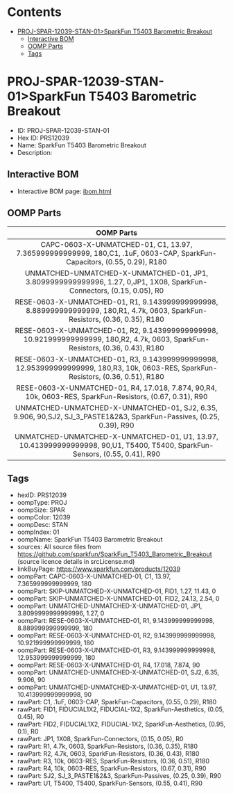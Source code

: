 



Contents
========

* [PROJ-SPAR-12039-STAN-01>SparkFun T5403 Barometric Breakout](#proj-spar-12039-stan-01sparkfun-t5403-barometric-breakout)
	* [Interactive BOM](#interactive-bom)
	* [OOMP Parts](#oomp-parts)
	* [Tags](#tags)

# PROJ-SPAR-12039-STAN-01>SparkFun T5403 Barometric Breakout

- ID: PROJ-SPAR-12039-STAN-01
- Hex ID: PRS12039
- Name: SparkFun T5403 Barometric Breakout
- Description: 

## Interactive BOM

- Interactive BOM page: [ibom.html](kicad/bom/ibom.html)

## OOMP Parts
  

|OOMP Parts|
| :---: |
|CAPC-0603-X-UNMATCHED-01, C1, 13.97, 7.365999999999999, 180,C1, .1uF, 0603-CAP, SparkFun-Capacitors, (0.55, 0.29), R180|
|UNMATCHED-UNMATCHED-X-UNMATCHED-01, JP1, 3.8099999999999996, 1.27, 0,JP1, 1X08, SparkFun-Connectors, (0.15, 0.05), R0|
|RESE-0603-X-UNMATCHED-01, R1, 9.143999999999998, 8.889999999999999, 180,R1, 4.7k, 0603, SparkFun-Resistors, (0.36, 0.35), R180|
|RESE-0603-X-UNMATCHED-01, R2, 9.143999999999998, 10.921999999999999, 180,R2, 4.7k, 0603, SparkFun-Resistors, (0.36, 0.43), R180|
|RESE-0603-X-UNMATCHED-01, R3, 9.143999999999998, 12.953999999999999, 180,R3, 10k, 0603-RES, SparkFun-Resistors, (0.36, 0.51), R180|
|RESE-0603-X-UNMATCHED-01, R4, 17.018, 7.874, 90,R4, 10k, 0603-RES, SparkFun-Resistors, (0.67, 0.31), R90|
|UNMATCHED-UNMATCHED-X-UNMATCHED-01, SJ2, 6.35, 9.906, 90,SJ2, SJ_3_PASTE1&2&3, SparkFun-Passives, (0.25, 0.39), R90|
|UNMATCHED-UNMATCHED-X-UNMATCHED-01, U1, 13.97, 10.413999999999998, 90,U1, T5400, T5400, SparkFun-Sensors, (0.55, 0.41), R90|

## Tags

- hexID: PRS12039
- oompType: PROJ
- oompSize: SPAR
- oompColor: 12039
- oompDesc: STAN
- oompIndex: 01
- oompName: SparkFun T5403 Barometric Breakout
- sources: All source files from https://github.com/sparkfun/SparkFun_T5403_Barometric_Breakout (source licence details in srcLicense.md)
- linkBuyPage: https://www.sparkfun.com/products/12039
- oompPart: CAPC-0603-X-UNMATCHED-01, C1, 13.97, 7.365999999999999, 180
- oompPart: SKIP-UNMATCHED-X-UNMATCHED-01, FID1, 1.27, 11.43, 0
- oompPart: SKIP-UNMATCHED-X-UNMATCHED-01, FID2, 24.13, 2.54, 0
- oompPart: UNMATCHED-UNMATCHED-X-UNMATCHED-01, JP1, 3.8099999999999996, 1.27, 0
- oompPart: RESE-0603-X-UNMATCHED-01, R1, 9.143999999999998, 8.889999999999999, 180
- oompPart: RESE-0603-X-UNMATCHED-01, R2, 9.143999999999998, 10.921999999999999, 180
- oompPart: RESE-0603-X-UNMATCHED-01, R3, 9.143999999999998, 12.953999999999999, 180
- oompPart: RESE-0603-X-UNMATCHED-01, R4, 17.018, 7.874, 90
- oompPart: UNMATCHED-UNMATCHED-X-UNMATCHED-01, SJ2, 6.35, 9.906, 90
- oompPart: UNMATCHED-UNMATCHED-X-UNMATCHED-01, U1, 13.97, 10.413999999999998, 90
- rawPart: C1, .1uF, 0603-CAP, SparkFun-Capacitors, (0.55, 0.29), R180
- rawPart: FID1, FIDUCIAL1X2, FIDUCIAL-1X2, SparkFun-Aesthetics, (0.05, 0.45), R0
- rawPart: FID2, FIDUCIAL1X2, FIDUCIAL-1X2, SparkFun-Aesthetics, (0.95, 0.1), R0
- rawPart: JP1, 1X08, SparkFun-Connectors, (0.15, 0.05), R0
- rawPart: R1, 4.7k, 0603, SparkFun-Resistors, (0.36, 0.35), R180
- rawPart: R2, 4.7k, 0603, SparkFun-Resistors, (0.36, 0.43), R180
- rawPart: R3, 10k, 0603-RES, SparkFun-Resistors, (0.36, 0.51), R180
- rawPart: R4, 10k, 0603-RES, SparkFun-Resistors, (0.67, 0.31), R90
- rawPart: SJ2, SJ_3_PASTE1&2&3, SparkFun-Passives, (0.25, 0.39), R90
- rawPart: U1, T5400, T5400, SparkFun-Sensors, (0.55, 0.41), R90
